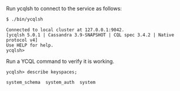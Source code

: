 <!--
+++
private = true
+++
-->

Run ycqlsh to connect to the service as follows:

```sh
$ ./bin/ycqlsh
```

```output
Connected to local cluster at 127.0.0.1:9042.
[ycqlsh 5.0.1 | Cassandra 3.9-SNAPSHOT | CQL spec 3.4.2 | Native protocol v4]
Use HELP for help.
ycqlsh>
```

Run a YCQL command to verify it is working.

```cql
ycqlsh> describe keyspaces;
```

```output
system_schema  system_auth  system
```
